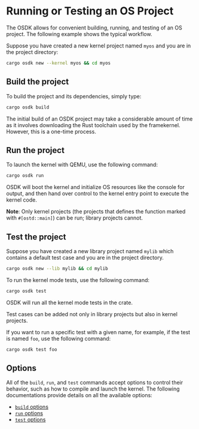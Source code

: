# Running or Testing an OS Project

The OSDK allows for convenient building, running,
and testing of an OS project.
The following example shows the typical workflow.

Suppose you have created a new kernel project named `myos`
and you are in the project directory:

```bash
cargo osdk new --kernel myos && cd myos
```

## Build the project

To build the project and its dependencies,
simply type:

```bash
cargo osdk build
```

The initial build of an OSDK project
may take a considerable amount of time 
as it involves downloading the Rust toolchain used by the framekernel.
However, this is a one-time process.

## Run the project

To launch the kernel with QEMU,
use the following command:

```bash
cargo osdk run
```

OSDK will boot the kernel
and initialize OS resources like the console for output,
and then hand over control to the kernel entry point
to execute the kernel code.

**Note**: Only kernel projects (the projects
that defines the function marked with `#[ostd::main]`)
can be run;
library projects cannot.


## Test the project

Suppose you have created a new library project named `mylib` 
which contains a default test case 
and you are in the project directory.

```bash
cargo osdk new --lib mylib && cd mylib
```

To run the kernel mode tests, use the following command:

```bash
cargo osdk test
```

OSDK will run all the kernel mode tests in the crate.

Test cases can be added not only in library projects 
but also in kernel projects.

If you want to run a specific test with a given name,
for example, if the test is named `foo`,
use the following command:

```bash
cargo osdk test foo
```

## Options

All of the `build`, `run`, and `test` commands accept options
to control their behavior, such as how to compile and
launch the kernel.
The following documentations provide details on
all the available options:

- [`build` options](../reference/commands/build.md)
- [`run` options](../reference/commands/run.md)
- [`test` options](../reference/commands/test.md)
